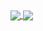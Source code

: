 <!--
**MiraiMindz/MiraiMindz** is a ✨ _special_ ✨ repository because its `README.md` (this file) appears on your GitHub profile.

Here are some ideas to get you started:

- 🔭 I’m currently working on ...
- 🌱 I’m currently learning ...
- 👯 I’m looking to collaborate on ...
- 🤔 I’m looking for help with ...
- 💬 Ask me about ...
- 📫 How to reach me: ...
- 😄 Pronouns: ...
- ⚡ Fun fact: ...
-->

<a href="https://github.com/MiraiMindz">
  <img align="center" src="https://github-readme-stats.vercel.app/api?username=MiraiMindz&show_icons=true&hide_rank=false&hide_title=true&theme=nord" />
</a>
<a href="https://github.com/MiraiMindz">
  <img align="center" src="https://github-readme-stats.vercel.app/api/top-langs/?username=MiraiMindz&layout=compact&theme=nord" />
</a>
